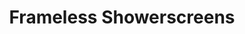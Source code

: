 ---
layout: products
title: Frameless Showerscreens
description: Gold Coast Supplier and installer of colour, metalic, mirror, special and standard splashbacks.
hero_image: "/img/splashbacks/colour/colour-splashback.jpg"
category: splashbacks
product: colour-splashbacks
value-prop: Easy to clean, sleek, contemporary and comes in a range of colours to match your décor. Splashbacks are strong, durable, easy to clean and more hygienic than tiles.
do_you_need_a_buy_button: false
buybutton:
intro: We focus on the foremost quality in the products and services we offer.
process: Free measure and quote to a blank canvas or existing. Measuring to the exact millimeter, a splashback to suit your taste and budget. Repair or replace an outdated existing splashback to modernise.
quality: We use the best and not cheap inferior imported products. Glass — We use toughened monolithic glass, manufactured in factory. Using this glass prevents de-lamination, it's also longer lasting and easier to clean. Frames — We use only quality DiasExtrusions. Dias are Australian made and have established a reputation for quality and design.
images:
- "/img/splashbacks/colour/colour-splashback.jpg"
include_brochure: false
brochure:
---